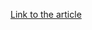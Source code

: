 [Link to the article](https://blogs.jpcert.or.jp/en/2019/07/spear-phishing-against-cryptocurrency-businesses.html)
